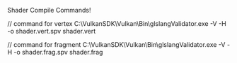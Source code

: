 Shader Compile Commands!

// command for vertex
C:\VulkanSDK\Vulkan\Bin\glslangValidator.exe -V -H -o shader.vert.spv shader.vert 

// command for fragment
C:\VulkanSDK\Vulkan\Bin\glslangValidator.exe -V -H -o shader.frag.spv shader.frag 